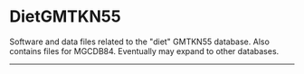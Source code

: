 # DietGMTKN55
Software and data files related to the "diet" GMTKN55 database. Also contains files for MGCDB84. Eventually may expand to other databases.

-------
